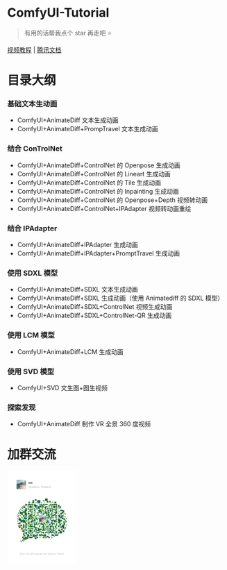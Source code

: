 # ComfyUI-Tutorial

> 有用的话帮我点个 star 再走吧 ⭐️

[视频教程](https://space.bilibili.com/286105945/channel/collectiondetail?sid=1819119) | [腾讯文档](https://mp.weixin.qq.com/mp/appmsgalbum?action=getalbum&__biz=Mzk0NDUxNjM5MQ==&scene=1&album_id=3160603153462165511)

# 目录大纲

### 基础文本生动画

- ComfyUI+AnimateDiff 文本生成动画
- ComfyUI+AnimateDiff+PrompTravel 文本生成动画

### 结合 ConTrolNet

- ComfyUI+AnimateDiff+ControlNet 的 Openpose 生成动画
- ComfyUI+AnimateDiff+ControlNet 的 Lineart 生成动画
- ComfyUI+AnimateDiff+ControlNet 的 Tile 生成动画
- ComfyUI+AnimateDiff+ControlNet 的 Inpainting 生成动画
- ComfyUI+AnimateDiff+ControlNet 的 Openpose+Depth 视频转动画
- ComfyUI+AnimateDiff+ControlNet+IPAdapter 视频转动画重绘

### 结合 IPAdapter

- ComfyUI+AnimateDiff+IPAdapter 生成动画
- ComfyUI+AnimateDiff+IPAdapter+PromptTravel 生成动画

### 使用 SDXL 模型

- ComfyUI+AnimateDiff+SDXL 文本生成动画
- ComfyUI+AnimateDiff+SDXL 生成动画（使用 Animatediff 的 SDXL 模型）
- ComfyUI+AnimateDiff+SDXL+ControlNet 视频生成动画
- ComfyUI+AnimateDiff+SDXL+ControlNet-QR 生成动画

### 使用 LCM 模型

- ComfyUI+AnimateDiff+LCM 生成动画

### 使用 SVD 模型

- ComfyUI+SVD 文生图+图生视频

### 探索发现

- ComfyUI+AnimateDiff 制作 VR 全景 360 度视频

# 加群交流

<img width="160" src="./wechat.jpg"/>

